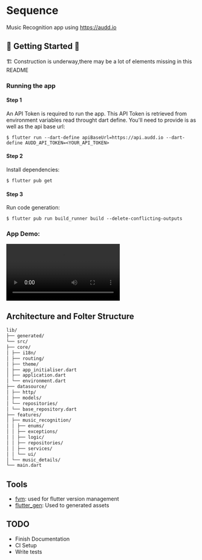 # Sequence

Music Recognition app using https://audd.io

## 🚧 Getting Started 🚧

🏗️ Construction is underway,there may be a lot of elements missing in this README

### Running the app

#### Step 1

An API Token is required to run the app. This API Token is retrieved from environment variables read throught dart define. You'll need to provide is as well as the api base url:

```shell
$ flutter run --dart-define apiBaseUrl=https://api.audd.io --dart-define AUDD_API_TOKEN=<YOUR_API_TOKEN>
```

#### Step 2

Install dependencies:

```shell
$ flutter pub get
```

#### Step 3

Run code generation:

```shell
$ flutter pub run build_runner build --delete-conflicting-outputs
```

### App Demo:

![Application Demo](demo.mp4)

## Architecture and Folter Structure

```markdown
lib/
├── generated/
└── src/
├── core/
│ ├── i18n/
│ ├── routing/
│ ├── theme/
│ ├── app_initialiser.dart
│ ├── application.dart
│ └── environment.dart
├── datasource/
│ ├── http/
│ ├── models/
│ └── repositories/
│ └── base_repository.dart
├── features/
│ ├── music_recognition/
│ │ ├── enums/
│ │ ├── exceptions/
│ │ ├── logic/
│ │ ├── repositories/
│ │ ├── services/
│ │ └── ui/
│ └── music_details/
└── main.dart
```

## Tools

- [fvm](fvm.app): used for flutter version management
- [flutter_gen](https://pub.dev/packages/flutter_gen): Used to generated assets

## TODO

- Finish Documentation
- CI Setup
- Write tests
